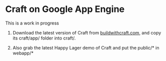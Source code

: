 # Craft on Google App Engine

This is a work in progress

1. Download the latest version of Craft from [buildwithcraft.com](http://buildwithcraft.com), and copy its craft/app/ folder into craft/.

2. Also grab the latest Happy Lager demo of Craft and put the public/* in webapp/*